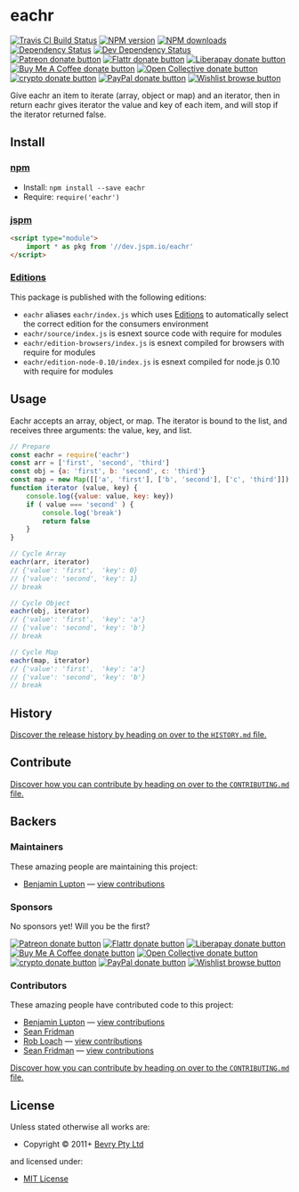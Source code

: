 <!-- TITLE/ -->

<h1>eachr</h1>

<!-- /TITLE -->


<!-- BADGES/ -->

<span class="badge-travisci"><a href="http://travis-ci.com/bevry/eachr" title="Check this project's build status on TravisCI"><img src="https://img.shields.io/travis/com/bevry/eachr/master.svg" alt="Travis CI Build Status" /></a></span>
<span class="badge-npmversion"><a href="https://npmjs.org/package/eachr" title="View this project on NPM"><img src="https://img.shields.io/npm/v/eachr.svg" alt="NPM version" /></a></span>
<span class="badge-npmdownloads"><a href="https://npmjs.org/package/eachr" title="View this project on NPM"><img src="https://img.shields.io/npm/dm/eachr.svg" alt="NPM downloads" /></a></span>
<span class="badge-daviddm"><a href="https://david-dm.org/bevry/eachr" title="View the status of this project's dependencies on DavidDM"><img src="https://img.shields.io/david/bevry/eachr.svg" alt="Dependency Status" /></a></span>
<span class="badge-daviddmdev"><a href="https://david-dm.org/bevry/eachr#info=devDependencies" title="View the status of this project's development dependencies on DavidDM"><img src="https://img.shields.io/david/dev/bevry/eachr.svg" alt="Dev Dependency Status" /></a></span>
<br class="badge-separator" />
<span class="badge-patreon"><a href="https://patreon.com/bevry" title="Donate to this project using Patreon"><img src="https://img.shields.io/badge/patreon-donate-yellow.svg" alt="Patreon donate button" /></a></span>
<span class="badge-flattr"><a href="https://flattr.com/profile/balupton" title="Donate to this project using Flattr"><img src="https://img.shields.io/badge/flattr-donate-yellow.svg" alt="Flattr donate button" /></a></span>
<span class="badge-liberapay"><a href="https://liberapay.com/bevry" title="Donate to this project using Liberapay"><img src="https://img.shields.io/badge/liberapay-donate-yellow.svg" alt="Liberapay donate button" /></a></span>
<span class="badge-buymeacoffee"><a href="https://buymeacoffee.com/balupton" title="Donate to this project using Buy Me A Coffee"><img src="https://img.shields.io/badge/buy%20me%20a%20coffee-donate-yellow.svg" alt="Buy Me A Coffee donate button" /></a></span>
<span class="badge-opencollective"><a href="https://opencollective.com/bevry" title="Donate to this project using Open Collective"><img src="https://img.shields.io/badge/open%20collective-donate-yellow.svg" alt="Open Collective donate button" /></a></span>
<span class="badge-crypto"><a href="https://bevry.me/crypto" title="Donate to this project using Cryptocurrency"><img src="https://img.shields.io/badge/crypto-donate-yellow.svg" alt="crypto donate button" /></a></span>
<span class="badge-paypal"><a href="https://bevry.me/paypal" title="Donate to this project using Paypal"><img src="https://img.shields.io/badge/paypal-donate-yellow.svg" alt="PayPal donate button" /></a></span>
<span class="badge-wishlist"><a href="https://bevry.me/wishlist" title="Buy an item on our wishlist for us"><img src="https://img.shields.io/badge/wishlist-donate-yellow.svg" alt="Wishlist browse button" /></a></span>

<!-- /BADGES -->


<!-- DESCRIPTION/ -->

Give eachr an item to iterate (array, object or map) and an iterator, then in return eachr gives iterator the value and key of each item, and will stop if the iterator returned false.

<!-- /DESCRIPTION -->


<!-- INSTALL/ -->

<h2>Install</h2>

<a href="https://npmjs.com" title="npm is a package manager for javascript"><h3>npm</h3></a>
<ul>
<li>Install: <code>npm install --save eachr</code></li>
<li>Require: <code>require('eachr')</code></li>
</ul>

<a href="https://jspm.io" title="Native ES Modules CDN"><h3>jspm</h3></a>

``` html
<script type="module">
    import * as pkg from '//dev.jspm.io/eachr'
</script>
```

<h3><a href="https://editions.bevry.me" title="Editions are the best way to produce and consume packages you care about.">Editions</a></h3>

<p>This package is published with the following editions:</p>

<ul><li><code>eachr</code> aliases <code>eachr/index.js</code> which uses <a href="https://editions.bevry.me" title="Editions are the best way to produce and consume packages you care about.">Editions</a> to automatically select the correct edition for the consumers environment</li>
<li><code>eachr/source/index.js</code> is esnext source code with require for modules</li>
<li><code>eachr/edition-browsers/index.js</code> is esnext compiled for browsers with require for modules</li>
<li><code>eachr/edition-node-0.10/index.js</code> is esnext compiled for node.js 0.10 with require for modules</li></ul>

<!-- /INSTALL -->


## Usage

Eachr accepts an array, object, or map. The iterator is bound to the list, and receives three arguments: the value, key, and list.

``` javascript
// Prepare
const eachr = require('eachr')
const arr = ['first', 'second', 'third']
const obj = {a: 'first', b: 'second', c: 'third'}
const map = new Map([['a', 'first'], ['b', 'second'], ['c', 'third']])
function iterator (value, key) {
	console.log({value: value, key: key})
	if ( value === 'second' ) {
		console.log('break')
		return false
	}
}

// Cycle Array
eachr(arr, iterator)
// {'value': 'first',  'key': 0}
// {'value': 'second', 'key': 1}
// break

// Cycle Object
eachr(obj, iterator)
// {'value': 'first',  'key': 'a'}
// {'value': 'second', 'key': 'b'}
// break

// Cycle Map
eachr(map, iterator)
// {'value': 'first',  'key': 'a'}
// {'value': 'second', 'key': 'b'}
// break

```

<!-- HISTORY/ -->

<h2>History</h2>

<a href="https://github.com/bevry/eachr/blob/master/HISTORY.md#files">Discover the release history by heading on over to the <code>HISTORY.md</code> file.</a>

<!-- /HISTORY -->


<!-- CONTRIBUTE/ -->

<h2>Contribute</h2>

<a href="https://github.com/bevry/eachr/blob/master/CONTRIBUTING.md#files">Discover how you can contribute by heading on over to the <code>CONTRIBUTING.md</code> file.</a>

<!-- /CONTRIBUTE -->


<!-- BACKERS/ -->

<h2>Backers</h2>

<h3>Maintainers</h3>

These amazing people are maintaining this project:

<ul><li><a href="http://balupton.com">Benjamin Lupton</a> — <a href="https://github.com/bevry/eachr/commits?author=balupton" title="View the GitHub contributions of Benjamin Lupton on repository bevry/eachr">view contributions</a></li></ul>

<h3>Sponsors</h3>

No sponsors yet! Will you be the first?

<span class="badge-patreon"><a href="https://patreon.com/bevry" title="Donate to this project using Patreon"><img src="https://img.shields.io/badge/patreon-donate-yellow.svg" alt="Patreon donate button" /></a></span>
<span class="badge-flattr"><a href="https://flattr.com/profile/balupton" title="Donate to this project using Flattr"><img src="https://img.shields.io/badge/flattr-donate-yellow.svg" alt="Flattr donate button" /></a></span>
<span class="badge-liberapay"><a href="https://liberapay.com/bevry" title="Donate to this project using Liberapay"><img src="https://img.shields.io/badge/liberapay-donate-yellow.svg" alt="Liberapay donate button" /></a></span>
<span class="badge-buymeacoffee"><a href="https://buymeacoffee.com/balupton" title="Donate to this project using Buy Me A Coffee"><img src="https://img.shields.io/badge/buy%20me%20a%20coffee-donate-yellow.svg" alt="Buy Me A Coffee donate button" /></a></span>
<span class="badge-opencollective"><a href="https://opencollective.com/bevry" title="Donate to this project using Open Collective"><img src="https://img.shields.io/badge/open%20collective-donate-yellow.svg" alt="Open Collective donate button" /></a></span>
<span class="badge-crypto"><a href="https://bevry.me/crypto" title="Donate to this project using Cryptocurrency"><img src="https://img.shields.io/badge/crypto-donate-yellow.svg" alt="crypto donate button" /></a></span>
<span class="badge-paypal"><a href="https://bevry.me/paypal" title="Donate to this project using Paypal"><img src="https://img.shields.io/badge/paypal-donate-yellow.svg" alt="PayPal donate button" /></a></span>
<span class="badge-wishlist"><a href="https://bevry.me/wishlist" title="Buy an item on our wishlist for us"><img src="https://img.shields.io/badge/wishlist-donate-yellow.svg" alt="Wishlist browse button" /></a></span>

<h3>Contributors</h3>

These amazing people have contributed code to this project:

<ul><li><a href="http://balupton.com">Benjamin Lupton</a> — <a href="https://github.com/bevry/eachr/commits?author=balupton" title="View the GitHub contributions of Benjamin Lupton on repository bevry/eachr">view contributions</a></li>
<li><a href="www.seanfridman.com">Sean Fridman</a></li>
<li><a href="http://robloach.net">Rob Loach</a> — <a href="https://github.com/bevry/eachr/commits?author=RobLoach" title="View the GitHub contributions of Rob Loach on repository bevry/eachr">view contributions</a></li>
<li><a href="http://seanfridman.com">Sean Fridman</a> — <a href="https://github.com/bevry/eachr/commits?author=sfrdmn" title="View the GitHub contributions of Sean Fridman on repository bevry/eachr">view contributions</a></li></ul>

<a href="https://github.com/bevry/eachr/blob/master/CONTRIBUTING.md#files">Discover how you can contribute by heading on over to the <code>CONTRIBUTING.md</code> file.</a>

<!-- /BACKERS -->


<!-- LICENSE/ -->

<h2>License</h2>

Unless stated otherwise all works are:

<ul><li>Copyright &copy; 2011+ <a href="http://bevry.me">Bevry Pty Ltd</a></li></ul>

and licensed under:

<ul><li><a href="http://spdx.org/licenses/MIT.html">MIT License</a></li></ul>

<!-- /LICENSE -->
